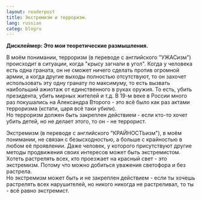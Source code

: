 ```yaml
---
layout: readerpost 
title: Экстремизм и терроризм. 
lang: russian 
categ: blogru
---
```

**Дисклеймер: Это мои теоретические размышления.**

В моём понимании, терроризм (в переводе с английского "УЖАСизм") происходит в ситуации, когда "крысу загнали в угол". Когда у человека есть одна граната, он не сможет ничего сделать против огромной армии, а когда другие выходы полностью отсутствуют, то он захочет использовать эту одну гранату по максимуму, то есть вызвать наибольший ажиотаж от единственного в руках оружия. То есть, убить президента, убить мирных жителей и т.д. В 19-м веке в России много раз покушались на Александра Второго - это всё было как раз актами терроризма (кстати, царя всё таки убили).  
Но терроризм должен быть закреплен действием - если кто-то хочет убить детей, но не делает этого, то он - не террорист.  

Экстремизм (в переводе с английского "КРАЙНОСТЬизм"), в моём понимании, не связан с безысходностью, а больше с крайностью в любом её проявлении. Даже человек, у которого присутствуют другие методы продвижения своих интересов  может быть экстремистом. Хотеть растрелять всех, кто проезжает на красный свет - это экстремизм. Потому что можно добиться уважения светофора и без растрела.  
Но экстремизм может быть и не закреплен действием - если ты хочешь растрелять всех нарушителей, но никого никогда не растреливал, то ты - всё равно экстремист.
